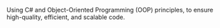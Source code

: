 Using C# and Object-Oriented Programming (OOP) principles,
to ensure high-quality, efficient, and scalable code.
